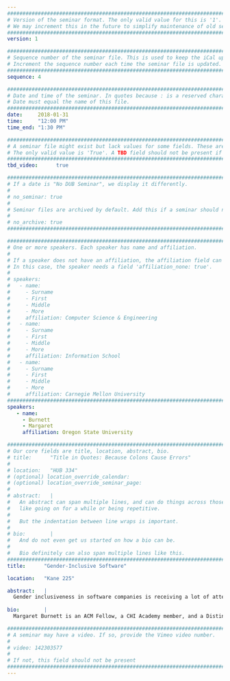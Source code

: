 ```yaml
---
################################################################################
# Version of the seminar format. The only valid value for this is '1'. 
# We may increment this in the future to simplify maintenance of old seminars.
################################################################################
version: 1

################################################################################
# Sequence number of the seminar file. This is used to keep the iCal up to date.
# Increment the sequence number each time the seminar file is updated.
################################################################################
sequence: 4

################################################################################
# Date and time of the seminar. In quotes because : is a reserved character.
# Date must equal the name of this file.
################################################################################
date:     2018-01-31
time:     "12:00 PM"
time_end: "1:30 PM"

################################################################################
# A seminar file might exist but lack values for some fields. These are 'TBD'. 
# The only valid value is 'True'. A TBD field should not be present if 'False'.
################################################################################
tbd_video:      true

################################################################################
# If a date is "No DUB Seminar", we display it differently.
#
# no_seminar: true
#
# Seminar files are archived by default. Add this if a seminar should not be.
#
# no_archive: true
################################################################################

################################################################################
# One or more speakers. Each speaker has name and affiliation.
#
# If a speaker does not have an affiliation, the affiliation field can be removed.
# In this case, the speaker needs a field 'affiliation_none: true'.
#
# speakers:
#   - name: 
#     - Surname
#     - First
#     - Middle
#     - More
#     affiliation: Computer Science & Engineering 
#   - name: 
#     - Surname
#     - First
#     - Middle
#     - More
#     affiliation: Information School 
#   - name: 
#     - Surname
#     - First
#     - Middle
#     - More
#     affiliation: Carnegie Mellon University 
################################################################################
speakers:
   - name: 
     - Burnett
     - Margaret
     affiliation: Oregon State University 

################################################################################
# Our core fields are title, location, abstract, bio.
# title:      "Title in Quotes: Because Colons Cause Errors"
# 
# location:   "HUB 334"
# (optional) location_override_calendar:
# (optional) location_override_seminar_page:
#
# abstract:   |
#   An abstract can span multiple lines, and can do things across those lines,
#   like going on for a while or being repetitive.
#
#   But the indentation between line wraps is important.
#
# bio:        |
#   And do not even get us started on how a bio can be.
#
#   Bio definitely can also span multiple lines like this.
################################################################################
title:      "Gender-Inclusive Software"

location:   "Kane 225"

abstract:   |
  Gender inclusiveness in software companies is receiving a lot of attention these days, but it overlooks a potentially critical factor: software itself. Research into how individual differences cluster by gender shows that males and females often work differently with software for problem-solving (e.g., tools for programming, debugging, spreadsheet modeling, end-user programming, game-based learning, visualizing information, etc.). In this talk, I'll present a method we call GenderMag.  At the core of the method are 5 facets of gender differences drawn from a large body of foundational work on gender differences from computer science, psychology, education, communications, and women's studies. Results from a field study were that software practitioners identified a surprisingly high number of gender-inclusiveness issues in their own software. We present these results and more, along with tales from the trenches on what it’s like to use GenderMag, our emerging work in Open Source settings, our "Teaching GenderMag" community, and ways to get involved. 
  
bio:        |
  Margaret Burnett is an ACM Fellow, a CHI Academy member, and a Distinguished Professor at Oregon State Unversity. Her research on gender inclusiveness in software -- especially in software tools for programming and problem-solving -- spans over 10 years. Prior to this work, most gender investigations into software had addressed only gender-targeted software, such as video games for girls. Burnett and her team systematically debunked misconceptions of gender neutrality in a variety of software platforms, and then devised software features that help avert the identified problems. She has presented keynotes and invited talks on this topic in 8 countries. She serves on a variety of HCI and Software Engineering committees and editorial boards, and on the Academic Alliance Advisory Board of the U.S. National Center for Women & Information Technology (NCWIT). More on Burnett can be found at: <http://web.engr.oregonstate.edu/~burnett/>.

################################################################################
# A seminar may have a video. If so, provide the Vimeo video number.
#
# video: 142303577
#
# If not, this field should not be present 
################################################################################
---
```

